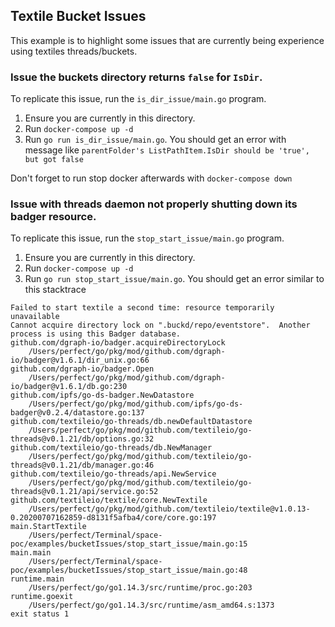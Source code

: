## Textile Bucket Issues

This example is to highlight some issues that are currently being experience
using textiles threads/buckets.

### Issue the buckets directory returns `false` for `IsDir`.

To replicate this issue, run the `is_dir_issue/main.go` program.
1. Ensure you are currently in this directory.
2. Run `docker-compose up -d`
3. Run `go run is_dir_issue/main.go`. You should get an error with message like `parentFolder's ListPathItem.IsDir should be 'true', but got false` 

Don't forget to run stop docker afterwards with `docker-compose down`

### Issue with threads daemon not properly shutting down its badger resource.

To replicate this issue, run the `stop_start_issue/main.go` program.
1. Ensure you are currently in this directory.
2. Run `docker-compose up -d`
3. Run `go run stop_start_issue/main.go`. You should get an error similar to this stacktrace
```
Failed to start textile a second time: resource temporarily unavailable
Cannot acquire directory lock on ".buckd/repo/eventstore".  Another process is using this Badger database.
github.com/dgraph-io/badger.acquireDirectoryLock
	/Users/perfect/go/pkg/mod/github.com/dgraph-io/badger@v1.6.1/dir_unix.go:66
github.com/dgraph-io/badger.Open
	/Users/perfect/go/pkg/mod/github.com/dgraph-io/badger@v1.6.1/db.go:230
github.com/ipfs/go-ds-badger.NewDatastore
	/Users/perfect/go/pkg/mod/github.com/ipfs/go-ds-badger@v0.2.4/datastore.go:137
github.com/textileio/go-threads/db.newDefaultDatastore
	/Users/perfect/go/pkg/mod/github.com/textileio/go-threads@v0.1.21/db/options.go:32
github.com/textileio/go-threads/db.NewManager
	/Users/perfect/go/pkg/mod/github.com/textileio/go-threads@v0.1.21/db/manager.go:46
github.com/textileio/go-threads/api.NewService
	/Users/perfect/go/pkg/mod/github.com/textileio/go-threads@v0.1.21/api/service.go:52
github.com/textileio/textile/core.NewTextile
	/Users/perfect/go/pkg/mod/github.com/textileio/textile@v1.0.13-0.20200707162859-d8131f5afba4/core/core.go:197
main.StartTextile
	/Users/perfect/Terminal/space-poc/examples/bucketIssues/stop_start_issue/main.go:15
main.main
	/Users/perfect/Terminal/space-poc/examples/bucketIssues/stop_start_issue/main.go:48
runtime.main
	/Users/perfect/go/go1.14.3/src/runtime/proc.go:203
runtime.goexit
	/Users/perfect/go/go1.14.3/src/runtime/asm_amd64.s:1373
exit status 1

```
